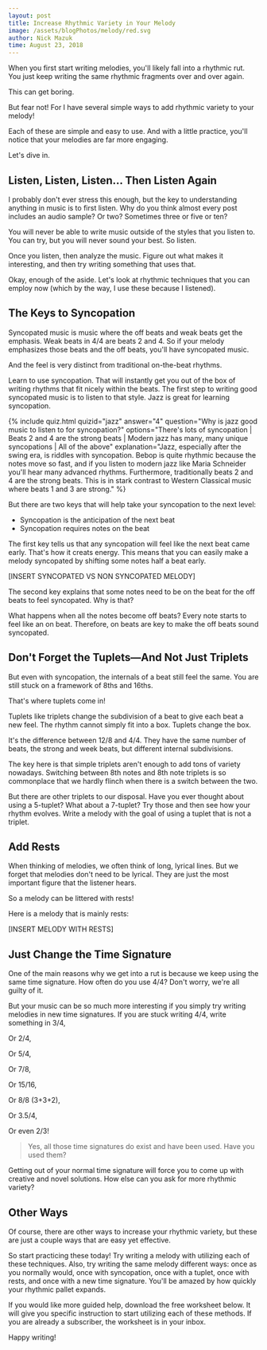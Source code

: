 ```yaml
---
layout: post
title: Increase Rhythmic Variety in Your Melody
image: /assets/blogPhotos/melody/red.svg
author: Nick Mazuk
time: August 23, 2018
---
```


When you first start writing melodies, you'll likely fall into a rhythmic rut. You just keep writing the same rhythmic fragments over and over again.

This can get boring.

But fear not! For I have several simple ways to add rhythmic variety to your melody!

Each of these are simple and easy to use. And with a little practice, you'll notice that your melodies are far more engaging.

Let's dive in.

<!--end-of-intro-->

## Listen, Listen, Listen&hellip; Then Listen Again

I probably don't ever stress this enough, but the key to understanding anything in music is to first listen. Why do you think almost every post includes an audio sample? Or two? Sometimes three or five or ten?

You will never be able to write music outside of the styles that you listen to. You can try, but you will never sound your best. So listen.

Once you listen, then analyze the music. Figure out what makes it interesting, and then try writing something that uses that.

Okay, enough of the aside. Let's look at rhythmic techniques that you can employ now (which by the way, I use these because I listened).

## The Keys to Syncopation

Syncopated music is music where the off beats and weak beats get the emphasis. Weak beats in 4/4 are beats 2 and 4. So if your melody emphasizes those beats and the off beats, you'll have syncopated music.

And the feel is very distinct from traditional on-the-beat rhythms.

Learn to use syncopation. That will instantly get you out of the box of writing rhythms that fit nicely within the beats. The first step to writing good syncopated music is to listen to that style. Jazz is great for learning syncopation.

{% include quiz.html quizid="jazz" answer="4" question="Why is jazz good music to listen to for syncopation?" options="There's lots of syncopation | Beats 2 and 4 are the strong beats | Modern jazz has many, many unique syncopations | All of the above" explanation="Jazz, especially after the swing era, is riddles with syncopation. Bebop is quite rhythmic because the notes move so fast, and if you listen to modern jazz like Maria Schneider you'll hear many advanced rhythms. Furthermore, traditionally beats 2 and 4 are the strong beats. This is in stark contrast to Western Classical music where beats 1 and 3 are strong." %}

But there are two keys that will help take your syncopation to the next level:

- Syncopation is the anticipation of the next beat
- Syncopation requires notes on the beat

The first key tells us that any syncopation will feel like the next beat came early. That's how it creats energy. This means that you can easily make a melody syncopated by shifting some notes half a beat early.

[INSERT SYNCOPATED VS NON SYNCOPATED MELODY]

The second key explains that some notes need to be on the beat for the off beats to feel syncopated. Why is that?

What happens when all the notes become off beats? Every note starts to feel like an on beat. Therefore, on beats are key to make the off beats sound syncopated.

## Don't Forget the Tuplets&mdash;And Not Just Triplets

But even with syncopation, the internals of a beat still feel the same. You are still stuck on a framework of 8ths and 16ths.

That's where tuplets come in!

Tuplets like triplets change the subdivision of a beat to give each beat a new feel. The rhythm cannot simply fit into a box. Tuplets change the box.

It's the difference between 12/8 and 4/4. They have the same number of beats, the strong and week beats, but different internal subdivisions.

The key here is that simple triplets aren't enough to add tons of variety nowadays. Switching between 8th notes and 8th note triplets is so commonplace that we hardly flinch when there is a switch between the two.

But there are other triplets to our disposal. Have you ever thought about using a 5-tuplet? What about a 7-tuplet? Try those and then see how your rhythm evolves. Write a melody with the goal of using a tuplet that is not a triplet.

## Add Rests

When thinking of melodies, we often think of long, lyrical lines. But we forget that melodies don't need to be lyrical. They are just the most important figure that the listener hears.

So a melody can be littered with rests!

Here is a melody that is mainly rests:

[INSERT MELODY WITH RESTS]

## Just Change the Time Signature

One of the main reasons why we get into a rut is because we keep using the same time signature. How often do you use 4/4? Don't worry, we're all guilty of it.

But your music can be so much more interesting if you simply try writing melodies in new time signatures. If you are stuck writing 4/4, write something in 3/4,

Or 2/4,

Or 5/4,

Or 7/8,

Or 15/16,

Or 8/8 (3+3+2),

Or 3.5/4,

Or even 2/3!

> Yes, all those time signatures do exist and have been used. Have you used them?

Getting out of your normal time signature will force you to come up with creative and novel solutions. How else can you ask for more rhythmic variety?

## Other Ways

Of course, there are other ways to increase your rhythmic variety, but these are just a couple ways that are easy yet effective.

So start practicing these today! Try writing a melody with utilizing each of these techniques. Also, try writing the same melody different ways: once as you normally would, once with syncopation, once with a tuplet, once with rests, and once with a new time signature. You'll be amazed by how quickly your rhythmic pallet expands.

If you would like more guided help, download the free worksheet below. It will give you specific instruction to start utilizing each of these methods. If you are already a subscriber, the worksheet is in your inbox.

Happy writing!
